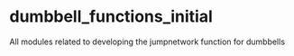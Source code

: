 # dumbbell_functions_initial
All modules related to developing the jumpnetwork function for dumbbells
